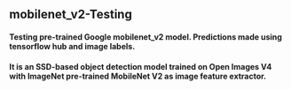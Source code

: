 ## mobilenet_v2-Testing
#### Testing pre-trained Google mobilenet_v2 model. Predictions made using tensorflow hub and image labels. 
#### It is an SSD-based object detection model trained on Open Images V4 with ImageNet pre-trained MobileNet V2 as image feature extractor.
